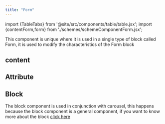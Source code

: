 ```yaml
---
title: "Form"
---
```


import {TableTabs} from '@site/src/components/table/table.jsx';
import {contentForm,form} from './schemes/schemeComponentForm.jsx';

This component is unique where it is used in a single type of block called Form, it is used to modify the characteristics of the Form block

## content
<TableTabs tabsContent={contentForm} />

## Attribute
<TableTabs tabsContent={form} />

## Block
The block component is used in conjunction with carousel, this happens because the block component is a general component, if you want to know more about the block [click here](./block)